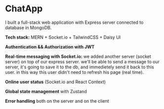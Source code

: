 # ChatApp
I built a full-stack web application with Express server connected to database in MongoDB.

**Tech stack:** MERN + Socket.io + TailwindCSS + Daisy UI

**Authentication && Authorization with JWT**

**Real-time messaging with Socket.io:** 
we added another server (socket server) on top of our express server. 
we'll be able to send a message to our server, it's going to save it to the db, 
and immedietely send it back to this user. in this way this user didn't need to refresh his page (real time).

**Online user status** (Socket.io and React Context)

**Global state management** with Zustand

**Error handling** both on the server and on the client
